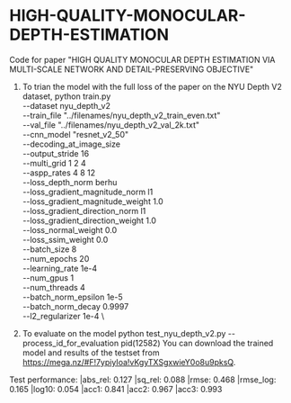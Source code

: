 # HIGH-QUALITY-MONOCULAR-DEPTH-ESTIMATION
Code for paper "HIGH QUALITY MONOCULAR DEPTH ESTIMATION VIA MULTI-SCALE NETWORK AND DETAIL-PRESERVING OBJECTIVE"

1. To trian the model with the full loss of the paper on the NYU Depth V2 dataset, 
python train.py \
	--dataset nyu_depth_v2 \
	--train_file "../filenames/nyu_depth_v2_train_even.txt" \
	--val_file "../filenames/nyu_depth_v2_val_2k.txt" \
	--cnn_model "resnet_v2_50" \
	--decoding_at_image_size \
	--output_stride 16 \
	--multi_grid 1 2 4 \
	--aspp_rates 4 8 12 \
	--loss_depth_norm berhu \
	--loss_gradient_magnitude_norm l1 \
	--loss_gradient_magnitude_weight 1.0 \
	--loss_gradient_direction_norm l1 \
	--loss_gradient_direction_weight 1.0 \
	--loss_normal_weight 0.0 \
	--loss_ssim_weight 0.0 \
	--batch_size 8 \
	--num_epochs 20 \
	--learning_rate 1e-4 \
	--num_gpus 1 \
	--num_threads 4 \
	--batch_norm_epsilon 1e-5 \
	--batch_norm_decay 0.9997 \
	--l2_regularizer 1e-4 \
 
  2. To evaluate on the model
  python test_nyu_depth_v2.py --process_id_for_evaluation pid(12582)
  You can download the trained model and results of the testset from https://mega.nz/#F!7ypiyIoa!vKgyTXSgxwieY0o8u9pksQ.
  
  Test performance:
  |abs_rel: 0.127 |sq_rel: 0.088 |rmse: 0.468 |rmse_log: 0.165 |log10: 0.054 |acc1: 0.841 |acc2: 0.967 |acc3: 0.993
